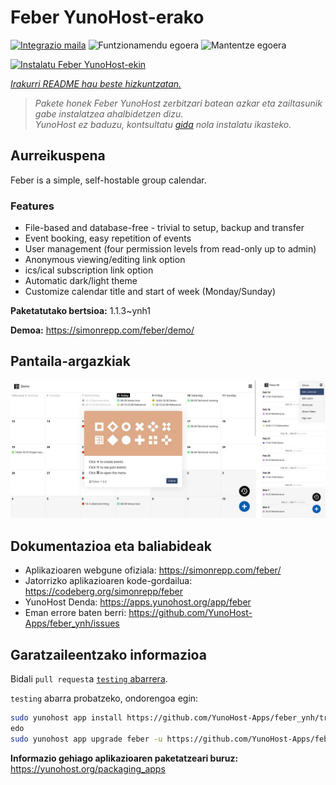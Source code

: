 <!--
Ohart ongi: README hau automatikoki sortu da <https://github.com/YunoHost/apps/tree/master/tools/readme_generator>ri esker
EZ editatu eskuz.
-->

# Feber YunoHost-erako

[![Integrazio maila](https://dash.yunohost.org/integration/feber.svg)](https://ci-apps.yunohost.org/ci/apps/feber/) ![Funtzionamendu egoera](https://ci-apps.yunohost.org/ci/badges/feber.status.svg) ![Mantentze egoera](https://ci-apps.yunohost.org/ci/badges/feber.maintain.svg)

[![Instalatu Feber YunoHost-ekin](https://install-app.yunohost.org/install-with-yunohost.svg)](https://install-app.yunohost.org/?app=feber)

*[Irakurri README hau beste hizkuntzatan.](./ALL_README.md)*

> *Pakete honek Feber YunoHost zerbitzari batean azkar eta zailtasunik gabe instalatzea ahalbidetzen dizu.*  
> *YunoHost ez baduzu, kontsultatu [gida](https://yunohost.org/install) nola instalatu ikasteko.*

## Aurreikuspena

Feber is a simple, self-hostable group calendar.

### Features

- File-based and database-free - trivial to setup, backup and transfer
- Event booking, easy repetition of events
- User management (four permission levels from read-only up to admin)
- Anonymous viewing/editing link option
- ics/ical subscription link option
- Automatic dark/light theme
- Customize calendar title and start of week (Monday/Sunday)


**Paketatutako bertsioa:** 1.1.3~ynh1

**Demoa:** <https://simonrepp.com/feber/demo/>

## Pantaila-argazkiak

![Feber(r)en pantaila-argazkia](./doc/screenshots/screenshot.png)

## Dokumentazioa eta baliabideak

- Aplikazioaren webgune ofiziala: <https://simonrepp.com/feber/>
- Jatorrizko aplikazioaren kode-gordailua: <https://codeberg.org/simonrepp/feber>
- YunoHost Denda: <https://apps.yunohost.org/app/feber>
- Eman errore baten berri: <https://github.com/YunoHost-Apps/feber_ynh/issues>

## Garatzaileentzako informazioa

Bidali `pull request`a [`testing` abarrera](https://github.com/YunoHost-Apps/feber_ynh/tree/testing).

`testing` abarra probatzeko, ondorengoa egin:

```bash
sudo yunohost app install https://github.com/YunoHost-Apps/feber_ynh/tree/testing --debug
edo
sudo yunohost app upgrade feber -u https://github.com/YunoHost-Apps/feber_ynh/tree/testing --debug
```

**Informazio gehiago aplikazioaren paketatzeari buruz:** <https://yunohost.org/packaging_apps>
